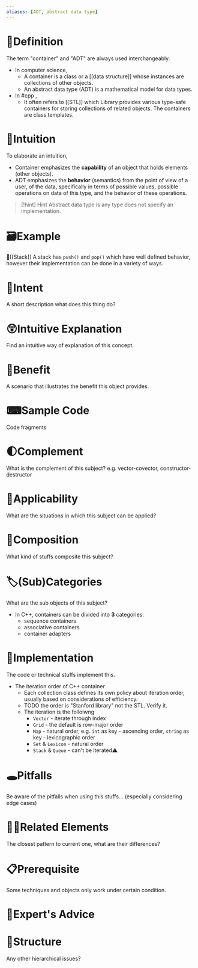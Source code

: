 ```yaml
---
aliases: [ADT, abstract data type]
---
```


# 📝Definition
The term "container" and "ADT" are always used interchangeably.
- In computer science,
    - A container is a class or a [[data structure]] whose instances are collections of other objects.
    - An abstract data type (ADT) is a mathematical model for data types.
- In #cpp  ,
    - It often refers to [[STL]] which Library provides various type-safe containers for storing collections of related objects. The containers are class templates.


# 🧠Intuition
To elaborate an intuition,
- Container emphasizes the **capability** of an object that holds elements (other objects).
- ADT emphasizes the **behavior** (semantics) from the point of view of a user, of the data, specifically in terms of possible values, possible operations on data of this type, and the behavior of these operations.

> [!hint] Hint
> Abstract data type is any type does not specify an implementation.


# 🗃Example
📌[[Stack]]
A stack has `push()` and `pop()` which have well defined behavior, however their implementation can be done in a variety of ways.


# 🎯Intent
 A short description what does this thing do?

# 😲Intuitive Explanation
Find an intuitive way of explanation of this concept.

# 🚀Benefit
 A scenario that illustrates the benefit this object provides.

# ⌨Sample Code
 Code fragments

# 🌓Complement
What is the complement of this subject? e.g. vector-covector, constructor-destructor

# 🤳Applicability
 What are the situations in which this subject can be applied?

# 🧪Composition
What kind of stuffs composite this subject?

# 🏷(Sub)Categories
What are the sub objects of this subject?
- In C++, containers can be divided into **3** categories:
    - sequence containers
    - associative containers
    - container adapters
    
# 🔎Implementation
 The code or technical stuffs implement this.
- The iteration order of C++ container
    - Each collection class defines its own policy about iteration order, usually based on considerations of efficiency.
    - TODO the order is "Stanford library" not the STL. Verify it.
    - The iteration is the folloiwng
        - `Vector` - iterate through index
        - `Grid` - the default is row-major order
        - `Map` - natural order, e.g. `int` as key - ascending order, `string` as key - lexicographic order
        - `Set` & `Lexicon` - natural order
        - `Stack` & `Queue` - can't be iterated⚠
        
# 🕳Pitfalls
Be aware of the pitfalls when using this stuffs... (especially considering edge cases)

# 🙋‍♂️Related Elements
 The closest pattern to current one, what are their differences?

# 📋Prerequisite
Some techniques and objects only work under certain condition.

# 🥼Expert's Advice

# 🧱Structure
Any other hierarchical issues?
